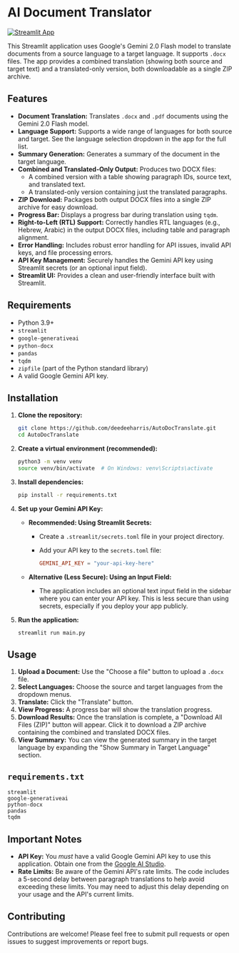 
# AI Document Translator

[![Streamlit App](https://static.streamlit.io/badges/streamlit_badge_black_white.svg)](https://autodoctranslate.streamlit.app/)  

This Streamlit application uses Google's Gemini 2.0 Flash model to translate documents from a source language to a target language. It supports `.docx` files. The app provides a combined translation (showing both source and target text) and a translated-only version, both downloadable as a single ZIP archive.

## Features

*   **Document Translation:** Translates `.docx` and `.pdf` documents using the Gemini 2.0 Flash model.
*   **Language Support:** Supports a wide range of languages for both source and target.  See the language selection dropdown in the app for the full list.
*   **Summary Generation:** Generates a summary of the document in the target language.
*   **Combined and Translated-Only Output:**  Produces two DOCX files:
    *   A combined version with a table showing paragraph IDs, source text, and translated text.
    *   A translated-only version containing just the translated paragraphs.
*   **ZIP Download:** Packages both output DOCX files into a single ZIP archive for easy download.
*   **Progress Bar:** Displays a progress bar during translation using `tqdm`.
*   **Right-to-Left (RTL) Support:** Correctly handles RTL languages (e.g., Hebrew, Arabic) in the output DOCX files, including table and paragraph alignment.
*   **Error Handling:** Includes robust error handling for API issues, invalid API keys, and file processing errors.
*   **API Key Management:** Securely handles the Gemini API key using Streamlit secrets (or an optional input field).
*   **Streamlit UI:** Provides a clean and user-friendly interface built with Streamlit.

## Requirements

*   Python 3.9+
*   `streamlit`
*   `google-generativeai`
*   `python-docx`
*   `pandas`
*   `tqdm`
*   `zipfile` (part of the Python standard library)
*   A valid Google Gemini API key.

## Installation

1.  **Clone the repository:**

    ```bash
    git clone https://github.com/deedeeharris/AutoDocTranslate.git
    cd AutoDocTranslate
    ```

2.  **Create a virtual environment (recommended):**

    ```bash
    python3 -m venv venv
    source venv/bin/activate  # On Windows: venv\Scripts\activate
    ```

3.  **Install dependencies:**

    ```bash
    pip install -r requirements.txt
    ```

4.  **Set up your Gemini API Key:**

    *   **Recommended: Using Streamlit Secrets:**
        *   Create a `.streamlit/secrets.toml` file in your project directory.
        *   Add your API key to the `secrets.toml` file:

            ```toml
            GEMINI_API_KEY = "your-api-key-here"
            ```

    *   **Alternative (Less Secure): Using an Input Field:**
        *   The application includes an optional text input field in the sidebar where you can enter your API key.  This is less secure than using secrets, especially if you deploy your app publicly.

5. **Run the application:**
    ```
    streamlit run main.py
    ```

## Usage

1.  **Upload a Document:**  Use the "Choose a file" button to upload a `.docx` file.
2.  **Select Languages:** Choose the source and target languages from the dropdown menus.
3.  **Translate:** Click the "Translate" button.
4.  **View Progress:**  A progress bar will show the translation progress.
5.  **Download Results:** Once the translation is complete, a "Download All Files (ZIP)" button will appear.  Click it to download a ZIP archive containing the combined and translated DOCX files.
6. **View Summary:** You can view the generated summary in the target language by expanding the "Show Summary in Target Language" section.

## `requirements.txt`

```
streamlit
google-generativeai
python-docx
pandas
tqdm
```

## Important Notes

*   **API Key:**  You *must* have a valid Google Gemini API key to use this application.  Obtain one from the [Google AI Studio](https://aistudio.google.com/apikey).
*   **Rate Limits:**  Be aware of the Gemini API's rate limits.  The code includes a 5-second delay between paragraph translations to help avoid exceeding these limits.  You may need to adjust this delay depending on your usage and the API's current limits.

## Contributing

Contributions are welcome!  Please feel free to submit pull requests or open issues to suggest improvements or report bugs.

